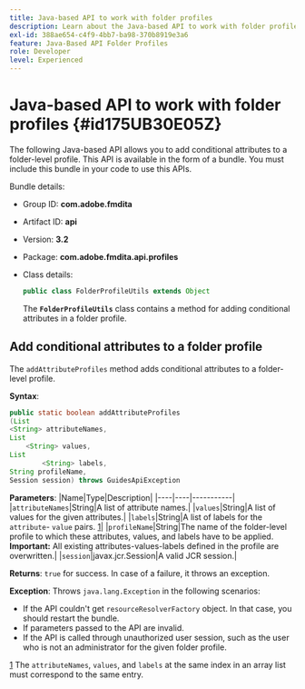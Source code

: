 ```yaml
---
title: Java-based API to work with folder profiles
description: Learn about the Java-based API to work with folder profiles
exl-id: 388ae654-c4f9-4bb7-ba98-370b8919e3a6
feature: Java-Based API Folder Profiles
role: Developer
level: Experienced
---
```

# Java-based API to work with folder profiles {#id175UB30E05Z}

The following Java-based API allows you to add conditional attributes to a folder-level profile. This API is available in the form of a bundle. You must include this bundle in your code to use this APIs.

Bundle details:

- Group ID: **com.adobe.fmdita**

- Artifact ID: **api**

- Version: **3.2**

- Package: **com.adobe.fmdita.api.profiles**

- Class details:

  ```JAVA
  public class FolderProfileUtils extends Object
  ```

  The **`FolderProfileUtils`** class contains a method for adding conditional attributes in a folder profile.


## Add conditional attributes to a folder profile 

The ``addAttributeProfiles`` method adds conditional attributes to a folder-level profile.

**Syntax**:

```JAVA
public static boolean addAttributeProfiles
(List
<String> attributeNames, 
List
    <String> values, 
List
        <String> labels,
String profileName, 
Session session) throws GuidesApiException
```

**Parameters**:
|Name|Type|Description|
|----|----|-----------|
|``attributeNames``|String|A list of attribute names.|
|``values``|String|A list of values for the given attributes.|
|`labels`|String|A list of labels for the `attribute`- `value` pairs. [1](#fntarg_1)|
|`profileName`|String|The name of the folder-level profile to which these attributes, values, and labels have to be applied. **Important:** All existing attributes-values-labels defined in the profile are overwritten.|
|`session`|javax.jcr.Session|A valid JCR session.|

**Returns**:
`true` for success. In case of a failure, it throws an exception.

**Exception**:
Throws ``java.lang.Exception`` in the following scenarios:

- If the API couldn't get `resourceResolverFactory` object. In that case, you should restart the bundle.
- If parameters passed to the API are invalid.
- If the API is called through unauthorized user session, such as the user who is not an administrator for the given folder profile.

[1](#fnsrc_1) The `attributeNames`, `values`, and `labels` at the same index in an array list must correspond to the same entry.
